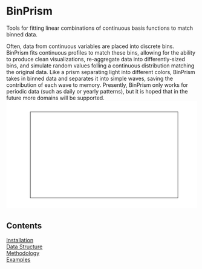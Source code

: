 # BinPrism
Tools for fitting linear combinations of continuous basis functions to match binned data.

Often, data from continuous variables are placed into discrete bins.
BinPrism fits continuous profiles to match these bins, allowing for the ability to produce clean visualizations, re-aggregate data into differently-sized bins, and simulate random values folling a continuous distribution matching the original data. Like a prism separating light into different colors, BinPrism takes in binned data and separates it into simple waves, saving the contribution of each wave to memory. Presently, BinPrism only works for periodic data (such as daily or yearly patterns), but it is hoped that in the future more domains will be supported.
![Demonstration of BinPrism](doc/BinPrismDemo.gif)

## Contents
[Installation](doc/installation.md) <br />
[Data Structure](doc/datastructure.md) <br />
[Methodology](doc/methodology.md) <br />
[Examples](doc/examples.md) <br />
